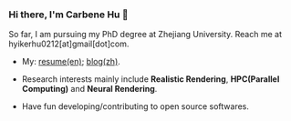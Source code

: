 ### Hi there, I'm Carbene Hu 👋

So far, I am pursuing my PhD degree at Zhejiang University. Reach me at hyikerhu0212[at]gmail[dot]com.

- My: [resume(en)](https://chonghao.carbene.cc); [blog(zh)](https://blog.carbene.cc).

- Research interests mainly include **Realistic Rendering**, **HPC(Parallel Computing)** and **Neural Rendering**.
- Have fun developing/contributing to open source softwares.

